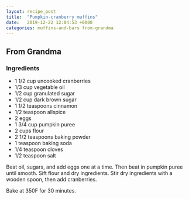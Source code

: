 ```yaml
---
layout: recipe_post
title:  "Pumpkin-cranberry muffins"
date:   2019-12-22 12:04:53 +0000
categories: muffins-and-bars from-grandma
---
```


## From Grandma
### Ingredients
* 1 1/2 cup uncooked cranberries
* 1/3 cup vegetable oil
* 1/2 cup granulated sugar
* 1/2 cup dark brown sugar
* 1 1/2 teaspoons cinnamon
* 1/2 teaspoon allspice
* 2 eggs
* 1 3/4 cup pumpkin puree
* 2 cups flour
* 2 1/2 teaspoons baking powder
* 1 teaspoon baking soda
* 1/4 teaspoon cloves
* 1/2 teaspoon salt


Beat oil, sugars, and add eggs one at a time. Then beat in pumpkin puree until smooth. Sift flour and dry ingredients. Stir dry ingredients with a wooden spoon, then add cranberries.

Bake at 350F for 30 minutes.
